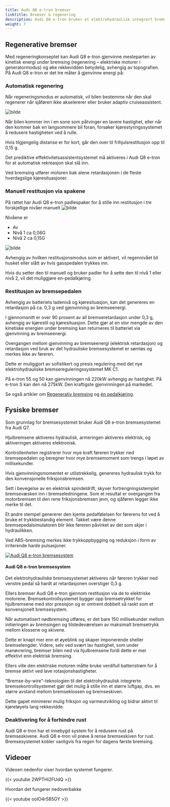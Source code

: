 ```yaml
---
title: Audi Q8 e-tron bremser
linktitle: Bremser & regenering
description: Audi Q8 e-tron bruker et elektrohydraulisk integrert bremsekontrollsystem.
weight: 7
---
```

<!-- markdownlint-disable MD033 -->
## Regenerative bremser

Med regeneringkonseptet kan Audi Q8 e-tron gjenvinne mesteparten av kinetisk energi under bremsing (regenering – elektriske motorer i generatormodus) og øke rekkevidden betydelig, avhengig av topografien. På Audi Q8 e-tron er det tre måter å gjenvinne energi på:

### Automatisk regenering

Når regeneringsmodus er automatisk, vil bilen bestemme når den skal regenerer når sjåføren ikke akselererer eller bruker adaptiv cruiseassistent.

![bilde](https://media.electrichasgoneaudi.net/multimedia/guides/onepedaldriving/recuperationmode.png "Recuperation mode")

Når bilen kommer inn i en sone som påtvinger en lavere hastighet, eller når den kommer bak en langsommere bil foran, forsøker kjørestyringssystemet å redusere hastigheten ved å rulle.

Hvis tilgjengelig distanse er for kort, går den over til frihjulsrestitusjon opp til 0,15 g.

Det prediktive effektivitetsassistentsystemet må aktiveres i Audi Q8 e-tron for at automatisk rekreasjon skal slå inn.

Ved bremsing utfører motoren bak alene retardasjonen i de fleste hverdagslige kjøresituasjoner.

### Manuell restitusjon via spakene

På rattet har Audi Q8 e-tron padlespaker for å stille inn restitusjon i tre forskjellige nivåer manuelt
 ![bilde](https://media.electrichasgoneaudi.net/multimedia/guides/onepedaldriving/paddleright.png "Høyre padle for å øke regen.")

Nivåene er

- Av
- Nivå 1 ca 0,06G
- Nivå 2 ca 0,15G

![bilde](https://media.electrichasgoneaudi.net/multimedia/guides/onepedaldriving/regenlevel.png "Virtuell cockpit viser hvordan regen er på 0,15G (50%) av maks.")

Avhengig av hvilken restitusjonsmodus som er aktivert, vil regennivået bli husket eller slått av hvis gasspedalen trykkes inn.

Hvis du setter den til manuell og bruker padler for å sette den til nivå 1 eller nivå 2, vil det muliggjøre en-pedalkjøring.

### Restitusjon av bremsepedalen

Avhengig av batteriets ladenivå og kjøresituasjon, kan det genereres en retardasjon på ca. 0,3 g ved gjenvinning av bremseenergi.

I gjennomsnitt er over 90 prosent av all bremseretardasjon under 0,3 g, avhengig av kjørestil og kjøresituasjon. Dette gjør at en stor mengde av den kinetiske energien under bremsing kan returneres til batteriet via gjenvinning av bremseenergi.

Overgangen mellom gjenvinning av bremseenergi (elektrisk retardasjon) og retardasjon ved bruk av det hydrauliske bremsesystemet er sømløs og merkes ikke av føreren.

Dette er muliggjort av sofistikert og presis regulering med det nye elektrohydrauliske bremsereguleringssystemet MK C1.

På e-tron 55 og 50 kan gjenvinningen nå 220kW avhengig av hastighet. På e-tron S kan den nå 275kW. Den kraftigste gjenvinningen på markedet.

Se også artikler om [Regenerativ bremsing](../../../../guides/regen) og [én pedalkjøring](../../../../guides/onepedaldriving/).

## Fysiske bremser

Som grunnlag for bremsesystemet bruker Audi Q8 e-tron bremsesystemet fra Audi Q7.

Hjulbremsene aktiveres hydraulisk, armeringen aktiveres elektrisk, og aktiveringen aktiveres elektronisk.

Kontrollenheten registrerer hvor mye kraft føreren trykker ned bremsepedalen og beregner hvor mye bremsemoment som trengs i løpet av millisekunder.

Hvis gjenvinningsmomentet er utilstrekkelig, genereres hydraulisk trykk for den konvensjonelle friksjonsbremsen.

Sett i bevegelse av en elektrisk spindeldrift, skyver fortrengningsstemplet bremsevæsken inn i bremseledningene. Som et resultat er overgangen fra motorbremsen til den rene friksjonsbremsen jevn, og sjåføren legger ikke merke til det.

Et andre stempel genererer den kjente pedalfølelsen for førerens fot ved å bruke et trykkbestandig element. Takket være denne bremsepedalsimulatoren blir ikke føreren påvirket av det som skjer i hydraulikken.

Ved ABS-bremsing merkes ikke trykkoppbygging og reduksjon i form av irriterende harde pulsasjoner.

<figur>
    <a href="https://media.electrichasgoneaudi.net/multimedia/models/e-tron/drivetrain/brakes/brakesystem.jpg">
        <img src="https://media.electrichasgoneaudi.net/multimedia/models/e-tron/drivetrain/brakes/brakesystems.jpg" class="img-fluid" class="img-fluid" alt="Audi Q8 e-tron bremsesystem" title="Audi Q8 e-tron bremsesystem ">
    </a>
    <figcaption><h4>Audi Q8 e-tron bremsesystem</h4></figcaption>
</figur>

Det elektrohydrauliske bremsesystemet aktiveres når føreren trykker ned venstre pedal så hardt at retardasjonen overstiger 0,3 g.

Ellers bremser Audi Q8 e-tron gjennom restitusjon via de to elektriske motorene. Bremsekontrollsystemet bygger opp bremsetrykket for hjulbremsene med stor presisjon og er omtrent dobbelt så raskt som et konvensjonelt bremsesystem.

Når automatisert nødbremsing utføres, er det bare 150 millisekunder mellom initieringen av bremsingen og tilstedeværelsen av maksimalt bremsetrykk mellom klossene og skivene.

Dette er knapt mer enn et øyeblink og skaper imponerende sheller bremselengder. Videre, selv ved svært lav hastighet, som under manøvrering, bremser bilen ned via hjulbremsene fordi dette er mer effektivt enn elektrisk bremsing.

Ellers ville den elektriske motoren måtte bruke verdifull batteristrøm for å bremse aktivt ved lave rotasjonshastigheter.

"Bremse-by-wire"-teknologien til det elektrohydraulisk integrerte bremsekontrollsystemet gjør det mulig å stille inn et større luftgap, dvs. en større avstand mellom bremseklossen og bremseskiven.

Dette gapet minimerer mulig friksjon og varmeutvikling og bidrar aktivt til kjøretøyets lang rekkevidde.

### Deaktivering for å forhindre rust

Audi Q8 e-tron har et innebygd system for å redusere rust på bremseskivene. Audi Q8 e-tron vil prøve å rense bremseskiven for rust. Bremsesystemet kobler vanligvis fra regen for dagens første bremsing.

## Videoer

Videoen nedenfor viser hvordan systemet fungerer.

{{< youtube 2WPTHi2FUdQ >}}

Hvordan det fungerer nedoverbakke

{{< youtube ooIO4r585GY >}}

